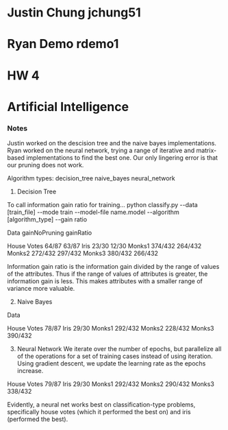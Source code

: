 # Justin Chung jchung51
# Ryan Demo rdemo1
# HW 4
# Artificial Intelligence


### Notes

Justin worked on the descision tree and the naive bayes implementations. Ryan worked on the neural network, trying a range of iterative and matrix-based implementations to find the best one. Our only lingering error is that our pruning does not work.


Algorithm types:
decision_tree
naive_bayes
neural_network


1. Decision Tree

To call information gain ratio for training...
python classify.py --data [train_file] --mode train --model-file name.model --algorithm [algorithm_type] --gain ratio

Data               gainNoPruning        gainRatio

House Votes        64/87                63/87
Iris               23/30                12/30
Monks1             374/432              264/432
Monks2             272/432              297/432
Monks3             380/432              266/432

Information gain ratio is the information gain divided by the range of values of the attributes. Thus if the range of values of attributes is greater, the information gain is less. This makes attributes with a smaller range of variance more valuable.

2. Naive Bayes

Data            

House Votes         78/87
Iris                29/30
Monks1              292/432
Monks2              228/432
Monks3              390/432

3. Neural Network
We iterate over the number of epochs, but parallelize all of the operations for a set of training cases instead of using iteration. Using gradient descent, we update the learning rate as the epochs increase.

House Votes	79/87
Iris		29/30
Monks1		292/432
Monks2		290/432
Monks3		338/432

Evidently, a neural net works best on classification-type problems, specifically house votes (which it performed the best on) and iris (performed the best).
